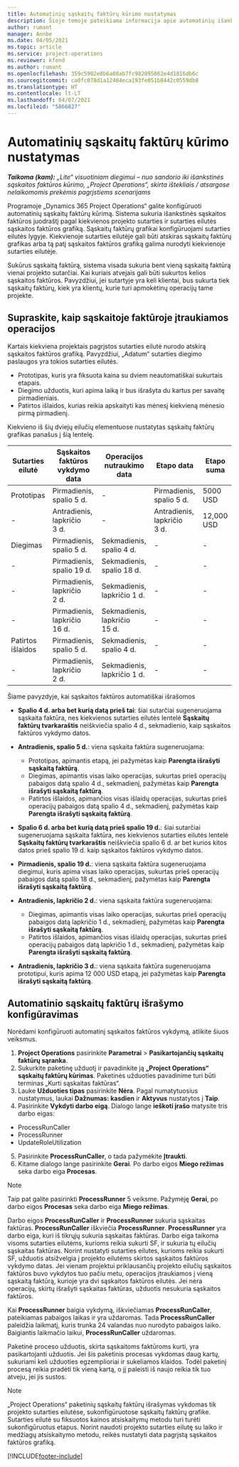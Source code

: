 ```yaml
---
title: Automatinių sąskaitų faktūrų kūrimo nustatymas
description: Šioje temoje pateikiama informacija apie automatinių išankstinių sąskaitų faktūrų kūrimą ir konfigūravimą.
author: rumant
manager: Annbe
ms.date: 04/05/2021
ms.topic: article
ms.service: project-operations
ms.reviewer: kfend
ms.author: rumant
ms.openlocfilehash: 359c5902e0b6a08ab7fc982095062e4d1816db6c
ms.sourcegitcommit: ca0fc078d1a12484eca193fe051b8442c0559db8
ms.translationtype: HT
ms.contentlocale: lt-LT
ms.lasthandoff: 04/07/2021
ms.locfileid: "5866827"
---
```

# <a name="set-up-automatic-invoice-creation"></a>Automatinių sąskaitų faktūrų kūrimo nustatymas 
 
_**Taikoma (kam):** „Lite“ visuotiniam diegimui – nuo sandorio iki išankstinės sąskaitos faktūros kūrimo, „Project Operations“, skirta ištekliais / atsargose nelaikomomis prekėmis pagrįstiems scenarijams_

Programoje „Dynamics 365 Project Operations“ galite konfigūruoti automatinių sąskaitų faktūrų kūrimą. Sistema sukuria išankstinės sąskaitos faktūros juodraštį pagal kiekvienos projekto sutarties ir sutarties eilutės sąskaitos faktūros grafiką. Sąskaitų faktūrų grafikai konfigūruojami sutarties eilutės lygyje. Kiekvienoje sutarties eilutėje gali būti atskiras sąskaitų faktūrų grafikas arba tą patį sąskaitos faktūros grafiką galima nurodyti kiekvienoje sutarties eilutėje.

Sukūrus sąskaitą faktūrą, sistema visada sukuria bent vieną sąskaitą faktūrą vienai projekto sutarčiai. Kai kuriais atvejais gali būti sukurtos kelios sąskaitos faktūros. Pavyzdžiui, jei sutartyje yra keli klientai, bus sukurta tiek sąskaitų faktūrų, kiek yra klientų, kurie turi apmokėtinų operacijų tame projekte.

## <a name="understand-how-transactions-are-included-on-an-invoice"></a>Supraskite, kaip sąskaitoje faktūroje įtraukiamos operacijos 

Kartais kiekviena projektais pagrįstos sutarties eilutė nurodo atskirą sąskaitos faktūros grafiką. Pavyzdžiui, „Adatum“ sutarties diegimo paslaugos yra tokios sutarties eilutės.

- Prototipas, kuris yra fiksuota kaina su dviem neautomatiškai sukurtais etapais.
- Diegimo užduotis, kuri apima laiką ir bus išrašyta du kartus per savaitę pirmadieniais.
- Patirtos išlaidos, kurias reikia apskaityti kas mėnesį kiekvieną mėnesio pirmą pirmadienį.

Kiekvieno iš šių dviejų eilučių elementuose nustatytas sąskaitų faktūrų grafikas panašus į šią lentelę.

| Sutarties eilutė | Sąskaitos faktūros vykdymo data | Operacijos nutraukimo data | Etapo data | Etapo suma |
| --- | --- | --- | --- | --- |
| Prototipas | Pirmadienis, spalio 5 d. | - | Pirmadienis, spalio 5 d. | 5000 USD |
| - | Antradienis, lapkričio 3 d. | - | Antradienis, lapkričio 3 d. | 12,000 USD |
| Diegimas | Pirmadienis, spalio 5 d. | Sekmadienis, spalio 4 d. | - | - |
| - | Pirmadienis, spalio 19 d. | Sekmadienis, spalio 18 d. | - | - |
| - | Pirmadienis, lapkričio 2 d. | Sekmadienis, lapkričio 1 d. | - | - |
| - | Pirmadienis, lapkričio 16 d. | Sekmadienis, lapkričio 15 d. | - | - |
| Patirtos išlaidos | Pirmadienis, spalio 5 d. | Sekmadienis, spalio 4 d. | - | - |
| - | Pirmadienis, lapkričio 2 d. | Sekmadienis, lapkričio 1 d. | - | - |

Šiame pavyzdyje, kai sąskaitos faktūros automatiškai išrašomos

- **Spalio 4 d. arba bet kurią datą prieš tai**: šiai sutarčiai sugeneruojama sąskaita faktūra, nes kiekvienos sutarties eilutės lentelė **Sąskaitų faktūrų tvarkaraštis** neiškviečia spalio 4 d., sekmadienio, kaip sąskaitos faktūros vykdymo datos.
- **Antradienis, spalio 5 d.**: viena sąskaita faktūra sugeneruojama:

    - Prototipas, apimantis etapą, jei pažymėtas kaip **Parengta išrašyti sąskaitą faktūrą**.
    - Diegimas, apimantis visas laiko operacijas, sukurtas prieš operacijų pabaigos datą spalio 4 d., sekmadienį, pažymėtas kaip **Parengta išrašyti sąskaitą faktūrą**.
    - Patirtos išlaidos, apimančios visas išlaidų operacijas, sukurtas prieš operacijų pabaigos datą spalio 4 d., sekmadienį, pažymėtas kaip **Parengta išrašyti sąskaitą faktūrą**.
  
- **Spalio 6 d. arba bet kurią datą prieš spalio 19 d.**: šiai sutarčiai sugeneruojama sąskaita faktūra, nes kiekvienos sutarties eilutės lentelė **Sąskaitų faktūrų tvarkaraštis** neiškviečia spalio 6 d. ar bet kurios kitos datos prieš spalio 19 d. kaip sąskaitos faktūros vykdymo datos.
- **Pirmadienis, spalio 19 d.**: viena sąskaita faktūra sugeneruojama diegimui, kuris apima visas laiko operacijas, sukurtas prieš operacijų pabaigos datą spalio 18 d., sekmadienį, pažymėtas kaip **Parengta išrašyti sąskaitą faktūrą**.
- **Antradienis, lapkričio 2 d.**: viena sąskaita faktūra sugeneruojama:

    - Diegimas, apimantis visas laiko operacijas, sukurtas prieš operacijų pabaigos datą lapkričio 1 d., sekmadienį, pažymėtas kaip **Parengta išrašyti sąskaitą faktūrą**.
    - Patirtos išlaidos, apimančios visas išlaidų operacijas, sukurtas prieš operacijų pabaigos datą lapkričio 1 d., sekmadienį, pažymėtas kaip **Parengta išrašyti sąskaitą faktūrą**.

- **Antradienis, lapkričio 3 d.**: viena sąskaita faktūra sugeneruojama prototipui, kuris apima 12 000 USD etapą, jei pažymėtas kaip **Parengta išrašyti sąskaitą faktūrą**.

## <a name="configure-automatic-invoicing"></a>Automatinio sąskaitų faktūrų išrašymo konfigūravimas

Norėdami konfigūruoti automatinį sąskaitos faktūros vykdymą, atlikite šiuos veiksmus.

1. **Project Operations** pasirinkite **Parametrai** > **Pasikartojančių sąskaitų faktūrų sąranka**.
2. Sukurkite paketinę užduotį ir pavadinkite ją **„Project Operations“ sąskaitų faktūrų kūrimas**. Paketinės užduoties pavadinime turi būti terminas „Kurti sąskaitas faktūras“.
3. Lauke **Užduoties tipas** pasirinkite **Nėra**. Pagal numatytuosius nustatymus, laukai **Dažnumas: kasdien** ir **Aktyvus** nustatytos į **Taip**.
4. Pasirinkite **Vykdyti darbo eigą**. Dialogo lange **ieškoti įrašo** matysite tris darbo eigas:

- ProcessRunCaller
- ProcessRunner
- UpdateRoleUtilization

5. Pasirinkite **ProcessRunCaller**, o tada pažymėkite **Įtraukti**.
6. Kitame dialogo lange pasirinkite **Gerai**. Po darbo eigos **Miego režimas** seka darbo eiga **Procesas**. 

> [!NOTE]
> Taip pat galite pasirinkti **ProcessRunner** 5 veiksme. Pažymėję **Gerai**, po darbo eigos **Procesas** seka darbo eiga **Miego režimas**.

Darbo eigos **ProcessRunCaller** ir **ProcessRunner** sukuria sąskaitas faktūras. **ProcessRunCaller** iškviečia **ProcessRunner**. **ProcessRunner** yra darbo eiga, kuri iš tikrųjų sukuria sąskaitas faktūras. Darbo eiga taikoma visoms sutarties eilutėms, kurioms reikia sukurti SF, ir sukuria tų eilučių sąskaitas faktūras. Norint nustatyti sutarties eilutes, kurioms reikia sukurti SF, užduotis atsižvelgia į projekto eilutėms skirtos sąskaitos faktūros vykdymo datas. Jei vienam projektui priklausančių projekto eilučių sąskaitos faktūros buvo vykdytos tuo pačiu metu, operacijos įtraukiamos į vieną sąskaitą faktūrą, kurioje yra dvi sąskaitos faktūros eilutės. Jei nėra operacijų, skirtų išrašyti sąskaitas faktūras, užduotis nesukuria sąskaitos faktūros.

Kai **ProcessRunner** baigia vykdymą, iškviečiamas **ProcessRunCaller**, pateikiamas pabaigos laikas ir yra uždaromas. Tada **ProcessRunCaller** paleidžia laikmatį, kuris trunka 24 valandas nuo nurodyto pabaigos laiko. Baigiantis laikmačio laikui, **ProcessRunCaller** uždaromas.

Paketinė proceso užduotis, skirta sąskaitoms faktūroms kurti, yra pasikartojanti užduotis. Jei šis paketinis procesas vykdomas daug kartų, sukuriami keli užduoties egzemplioriai ir sukeliamos klaidos. Todėl paketinį procesą reikia pradėti tik vieną kartą, o jį paleisti iš naujo reikia tik tuo atveju, jei jis sustos.

> [!NOTE]
> „Project Operations“ paketinių sąskaitų faktūrų išrašymas vykdomas tik projekto sutarties eilutėse, sukonfigūruotose sąskaitų faktūrų grafike. Sutarties eilutė su fiksuotos kainos atsiskaitymų metodu turi turėti sukonfigūruotus etapus. Norint naudoti projekto sutarties eilutę su laiko ir medžiagų atsiskaitymo metodu, reikės nustatyti data pagrįstą sąskaitos faktūros grafiką.


[!INCLUDE[footer-include](../../includes/footer-banner.md)]

